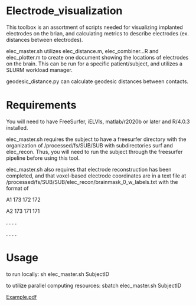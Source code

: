 # Electrode_visualization

This toolbox is an assortment of scripts needed for visualizing implanted electrodes on the brian, and calculating metrics to describe electrodes (ex. distances between electrodes). 

elec_master.sh utilizes elec_distance.m, elec_combiner...R and elec_plotter.m to create one document showing the locations of electrodes on the brain. This can be run for a specific patient/subject, and utilizes a SLURM workload manager.

geodesic_distance.py can calculate geodesic distances between contacts.

# Requirements

You will need to have FreeSurfer, iELVIs, matlab/r2020b or later and R/4.0.3 installed.

elec_master.sh requires the subject to have a freesurfer directory with the organization of /processed/fs/SUB/SUB with subdirectories surf and elec_recon. Thus, you will need to run the subject through the freesurfer pipeline before using this tool.

elec_master.sh also requires that electrode reconstruction has been completed, and that voxel-based electrode coordinates are in a text file at /processed/fs/SUB/SUB/elec_recon/brainmask_0_w_labels.txt with the format of 

A1 173 172 172

A2 173 171 171

.   .   .   .

.   .   .   .

# Usage
to run locally:
sh elec_master.sh SubjectID

to utilize parallel computing resources:
sbatch elec_master.sh SubjectID


[Example.pdf](https://github.com/bragalab/electrode_visulization/files/12666715/Example.pdf)


